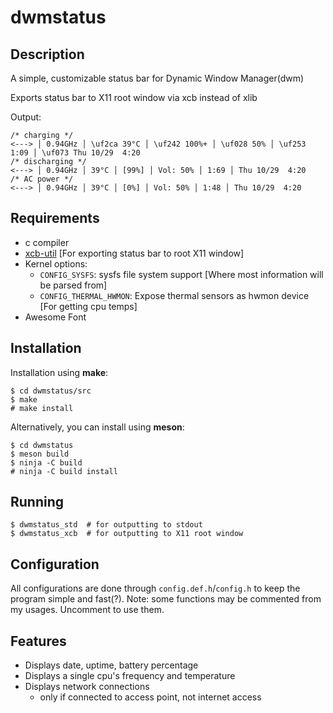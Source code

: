 # dwmstatus
## Description
A simple, customizable status bar for Dynamic Window Manager(dwm)

Exports status bar to X11 root window via xcb instead of xlib

Output:
```
/* charging */
<---> │ 0.94GHz │ \uf2ca 39°C │ \uf242 100%+ │ \uf028 50% │ \uf253 1:09 │ \uf073 Thu 10/29  4:20
/* discharging */
<---> │ 0.94GHz │ 39°C │ [99%] │ Vol: 50% │ 1:69 │ Thu 10/29  4:20
/* AC power */
<---> │ 0.94GHz │ 39°C │ [0%] │ Vol: 50% │ 1:48 │ Thu 10/29  4:20
```

## Requirements
 - c compiler
 - [xcb-util](https://xcb.freedesktop.org/) [For exporting status bar to root X11 window]
 - Kernel options:
   - `CONFIG_SYSFS`: sysfs file system support [Where most information will be parsed from]
   - `CONFIG_THERMAL_HWMON`: Expose thermal sensors as hwmon device [For getting cpu temps]
 - Awesome Font

## Installation
Installation using **make**:
```
$ cd dwmstatus/src
$ make
# make install
```
Alternatively, you can install using **meson**:
```
$ cd dwmstatus
$ meson build
$ ninja -C build
# ninja -C build install
```

## Running
```
$ dwmstatus_std  # for outputting to stdout
$ dwmstatus_xcb  # for outputting to X11 root window
```

## Configuration
All configurations are done through `config.def.h`/`config.h`
to keep the program simple and fast(?).
Note: some functions may be commented from my usages.
Uncomment to use them.

## Features
 - Displays date, uptime, battery percentage
 - Displays a single cpu's frequency and temperature
 - Displays network connections
   - only if connected to access point, not internet access
